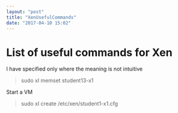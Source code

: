 ```yaml
---
layout: "post"
title: "XenUsefulCommands"
date: "2017-04-10 15:02"
---
```


# List of useful commands for Xen

I have specified only where the meaning is not intuitive

>sudo xl memset student13-x1

Start a VM
>sudo xl create /etc/xen/student1-x1.cfg
